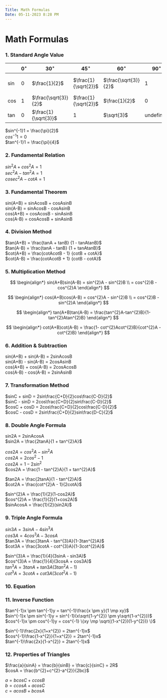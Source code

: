 ```yaml
---
Title: Math Formulas
Date: 05-11-2023 8:28 PM
---
```


# Math Formulas

### 1. Standard Angle Value
||$0^{\circ}$|$30^{\circ}$|$45^{\circ}$|$60^{\circ}$|$90^{\circ}$|$120^{\circ}$|$240^{\circ}$|
|--|--|--|--|--|--|--|--|
|sin | 0 | $\frac{1}{2}$ | $\frac{1}{\sqrt{2}}$ | $\frac{\sqrt{3}}{2}$ | 1 | $\frac{\sqrt{3}}{2}$ | - $\frac{\sqrt{3}}{2}$ |
|cos | 1 | $\frac{\sqrt{3}}{2}$ | $\frac{1}{\sqrt{2}}$ | $\frac{1}{2}$ | 0 | - $\frac{1}{2}$ | - $\frac{1}{2}$ |
|tan|0| $\frac{1}{\sqrt{3}}$ | 1 | $\sqrt{3}$ | undefined | - $\sqrt{3}$ | $\sqrt{3}$ |


$sin^{-1}1 = \frac{\pi}{2}$  
$cos^{-1}1 = 0$  
$tan^{-1}1 = \frac{\pi}{4}$


### 2. Fundamental Relation
$sin^{2}A + cos^{2}A = 1$  
$sec^{2}A - tan^{2}A = 1$  
$cosec^{2}A - cotA = 1$


### 3. Fundamental Theorem
sin(A+B) = sinAcosB + cosAsinB  
sin(A-B) = sinAcosB - cosAsinB  
cos(A+B) = cosAcosB - sinAsinB  
cos(A-B) = cosAcosB + sinAsinB


### 4. Division Method
$tan(A+B) = \frac{tanA + tanB} {1 - tanAtanB}$  
$tan(A-B) = \frac{tanA - tanB} {1 + tanAtanB}$  
$cot(A+B) = \frac{cotAcotB - 1} {cotB + cotA}$  
$cot(A-B) = \frac{cotAcotB + 1} {cotB - cotA}$  


### 5. Multiplication Method
$$
\begin{align*}
sin(A+B)sin(A-B) = sin^{2}A - sin^{2}B \\
= cos^{2}B - cos^{2}A
\end{align*}
$$

$$
\begin{align*}
cos(A+B)cos(A-B) = cos^{2}A - sin^{2}B \\
= cos^{2}B - sin^{2}A
\end{align*}
$$

$$
\begin{align*}
tan(A+B)tan(A-B) = \frac{tan^{2}A-tan^{2}B}{1-tan^{2}Atan^{2}B}
\end{align*}
$$

$$
\begin{align*}
cot(A+B)cot(A-B) = \frac{1- cot^{2}Acot^{2}B}{cot^{2}A - cot^{2}B}
\end{align*}
$$


### 6. Addition & Subtraction
sin(A+B) + sin(A-B) = 2sinAcosB  
sin(A+B) - sin(A-B) = 2cosAsinB  
cos(A+B) + cos(A-B) = 2cosAcosB  
cos(A-B) - cos(A-B) = 2sinAsinB


### 7. Transformation Method
$sinC + sinD = 2sin\frac{C+D}{2}cos\frac{C-D}{2}$  
$sinC - sinD = 2cos\frac{C+D}{2}sin\frac{C-D}{2}$  
$cosC + cosD = 2cos\frac{C+D}{2}cos\frac{C-D}{2}$  
$cosC - cosD = 2sin\frac{C+D}{2}sin\frac{D-C}{2}$



### 8. Double Angle Formula
sin2A = 2sinAcosA  
$sin2A = \frac{2tanA}{1 + tan^{2}A}$  

$cos2A = cos^{2}A - sin^{2}A$  
$cos2A = 2cos^{2} - 1$  
$cos2A = 1- 2sin^{2}$  
$cos2A = \frac{1 - tan^{2}A}{1 + tan^{2}A}$  

$tan2A = \frac{2tanA}{1 - tan^{2}A}$  
$cot2A = \frac{cot^{2}A - 1}{2cotA}$

$sin^{2}A = \frac{1}{2}(1-cos2A)$  
$cos^{2}A = \frac{1}{2}(1+cos2A)$  
$sinAcosA = \frac{1}{2}(sin2A)$


### 9. Triple Angle Formula
$sin3A = 3sinA - 4sin^{3}A$  
$cos3A = 4cos^{3}A - 3cosA$  
$tan3A = \frac{3tanA - tan^{3}A}{1-3tan^{2}A}$  
$cot3A = \frac{3cotA - cot^{3}A}{1-3cot^{2}A}$  

$sin^{3}A = \frac{1}{4}(3sinA - sin3A)$  
$cos^{3}A = \frac{1}{4}(3cosA + cos3A)$  
$tan^{3}A = 3tanA + tan3A(3tan^{2}A - 1)$  
$cot^{3}A = 3cotA + cot3A(3cot^{2}A - 1)$  

### 10. Equation



### 11. Inverse Function
$tan^{-1}x \pm tan^{-1}y = tan^{-1}\frac{x \pm y}{1 \mp xy}$  
$sin^{-1}x \pm sin^{-1}y = sin^{-1}(x\sqrt{1-y^{2}} \pm y\sqrt{1-x^{2}})$  
$cos^{-1}x \pm cos^{-1}y = cos^{-1} \{xy \mp \sqrt{(1-x^{2})(1-y^{2})} \}$  


$sin^{-1}\frac{2x}{1+x^{2}} = 2tan^{-1}x$  
$cos^{-1}\frac{1-x^{2}}{1+x^{2}} = 2tan^{-1}x$  
$tan^{-1}\frac{2x}{1-x^{2}} = 2tan^{-1}x$


### 12. Properties of Triangles
$\frac{a}{sinA} = \frac{b}{sinB} = \frac{c}{sinC} = 2R$  
$cosA = \frac{b^{2}+c^{2}-a^{2}}{2bc}$

$a = bcosC + ccosB$  
$b = ccosA + acosC$  
$c = acosB + bcosA$  




























